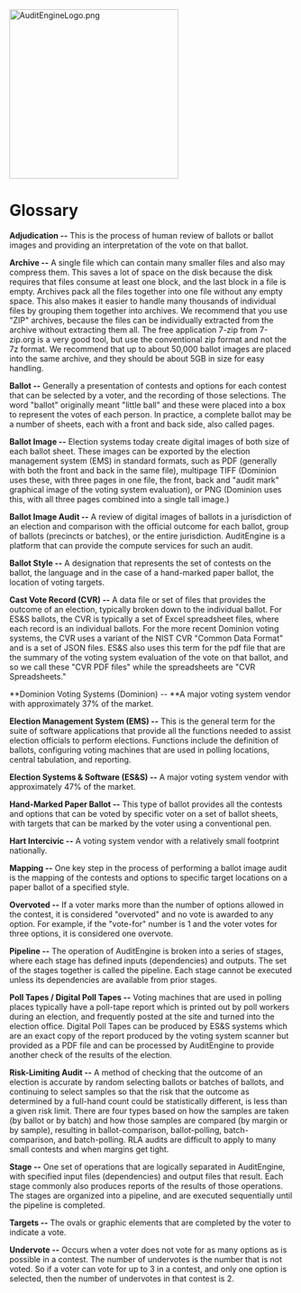 <link rel="icon" type="image/x-icon" href="https://mapper.auditengine.org/assets/images/A.png">
<img src="https://copswiki.org/w/pub/Common/AuditEngine/AuditEngineLogo.png" alt="AuditEngineLogo.png" width='300' />

# Glossary

**Adjudication --** This is the process of human review of ballots or ballot images and providing an interpretation of the vote on that ballot.

**Archive --** A single file which can contain many smaller files and also may compress them. This saves a lot of space on the disk because the disk requires that files consume at least one block, and the last block in a file is empty. Archives pack all the files together into one file without any empty space. This also makes it easier to handle many thousands of individual files by grouping them together into archives. We recommend that you use "ZIP" archives, because the files can be individually extracted from the archive without extracting them all. The free application 7-zip from 7-zip.org is a very good tool, but use the conventional zip format and not the 7z format. We recommend that up to about 50,000 ballot images are placed into the same archive, and they should be about 5GB in size for easy handling.

**Ballot --** Generally a presentation of contests and options for each contest that can be selected by a voter, and the recording of those selections. The word "ballot" originally meant "little ball" and these were placed into a box to represent the votes of each person. In practice, a complete ballot may be a number of sheets, each with a front and back side, also called pages.

**Ballot Image --** Election systems today create digital images of both size of each ballot sheet. These images can be exported by the election management system (EMS) in standard formats, such as PDF (generally with both the front and back in the same file), multipage TIFF (Dominion uses these, with three pages in one file, the front, back and "audit mark" graphical image of the voting system evaluation), or PNG (Dominion uses this, with all three pages combined into a single tall image.)

**Ballot Image Audit --** A review of digital images of ballots in a jurisdiction of an election and comparison with the official outcome for each ballot, group of ballots (precincts or batches), or the entire jurisdiction. AuditEngine is a platform that can provide the compute services for such an audit.

**Ballot Style --** A designation that represents the set of contests on the ballot, the language and in the case of a hand-marked paper ballot, the location of voting targets.

**Cast Vote Record (CVR) --** A data file or set of files that provides the outcome of an election, typically broken down to the individual ballot. For ES&S ballots, the CVR is typically a set of Excel spreadsheet files, where each record is an individual ballots. For the more recent Dominion voting systems, the CVR uses a variant of the NIST CVR "Common Data Format" and is a set of JSON files. ES&S also uses this term for the pdf file that are the summary of the voting system evaluation of the vote on that ballot, and so we call these "CVR PDF files" while the spreadsheets are "CVR Spreadsheets."

**Dominion Voting Systems (Dominion) -- **A major voting system vendor with approximately 37% of the market.

**Election Management System (EMS) --** This is the general term for the suite of software applications that provide all the functions needed to assist election officials to perform elections. Functions include the definition of ballots, configuring voting machines that are used in polling locations, central tabulation, and reporting.

**Election Systems & Software (ES&S) --** A major voting system vendor with approximately 47% of the market.

**Hand-Marked Paper Ballot --** This type of ballot provides all the contests and options that can be voted by specific voter on a set of ballot sheets, with targets that can be marked by the voter using a conventional pen.

**Hart Intercivic --** A voting system vendor with a relatively small footprint nationally.

**Mapping --** One key step in the process of performing a ballot image audit is the mapping of the contests and options to specific target locations on a paper ballot of a specified style.

**Overvoted --** If a voter marks more than the number of options allowed in the contest, it is considered "overvoted" and no vote is awarded to any option. For example, if the "vote-for" number is 1 and the voter votes for three options, it is considered one overvote.

**Pipeline --** The operation of AuditEngine is broken into a series of stages, where each stage has defined inputs (dependencies) and outputs. The set of the stages together is called the pipeline. Each stage cannot be executed unless its dependencies are available from prior stages.

**Poll Tapes / Digital Poll Tapes --** Voting machines that are used in polling places typically have a poll-tape report which is printed out by poll workers during an election, and frequently posted at the site and turned into the election office. Digital Poll Tapes can be produced by ES&S systems which are an exact copy of the report produced by the voting system scanner but provided as a PDF file and can be processed by AuditEngine to provide another check of the results of the election.

**Risk-Limiting Audit --** A method of checking that the outcome of an election is accurate by random selecting ballots or batches of ballots, and continuing to select samples so that the risk that the outcome as determined by a full-hand count could be statistically different, is less than a given risk limit. There are four types based on how the samples are taken (by ballot or by batch) and how those samples are compared (by margin or by sample), resulting in ballot-comparison, ballot-polling, batch-comparison, and batch-polling. RLA audits are difficult to apply to many small contests and when margins get tight.

**Stage --** One set of operations that are logically separated in AuditEngine, with specified input files (dependencies) and output files that result. Each stage commonly also produces reports of the results of those operations. The stages are organized into a pipeline, and are executed sequentially until the pipeline is completed.

**Targets --** The ovals or graphic elements that are completed by the voter to indicate a vote.

**Undervote --** Occurs when a voter does not vote for as many options as is possible in a contest. The number of undervotes is the number that is not voted. So if a voter can vote for up to 3 in a contest, and only one option is selected, then the number of undervotes in that contest is 2.